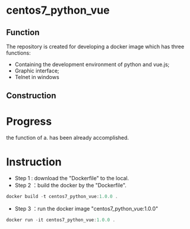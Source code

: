 # centos7_python_vue
## Function
  The repository is created for developing a docker image which has three functions:
+ Containing the development environment of python and vue.js;
+ Graphic interface;
+ Telnet in windows
## Construction
# Progress
the function of a. has been already accomplished.
# Instruction
+ Step 1 : download the "Dockerfile" to the local.
+ Step 2 ：build the docker by the "Dockerfile".
``` js
docker build -t centos7_python_vue:1.0.0 .
```
+ Step 3 ：run the docker image "centos7_python_vue:1.0.0"
``` js
docker run -it centos7_python_vue:1.0.0 .
```
